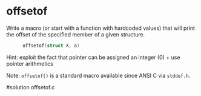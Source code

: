 # offsetof

Write a macro (or start with a function with hardcoded values) that will print
the offset of the specified member of a given structure.

```C
      offsetof(struct X, a)
```

Hint: exploit the fact that pointer can be assigned an integer (0) + use pointer
arithmetics

Note: `offsetof()` is a standard macro available since ANSI C via `stddef.h`.

#solution offsetof.c
